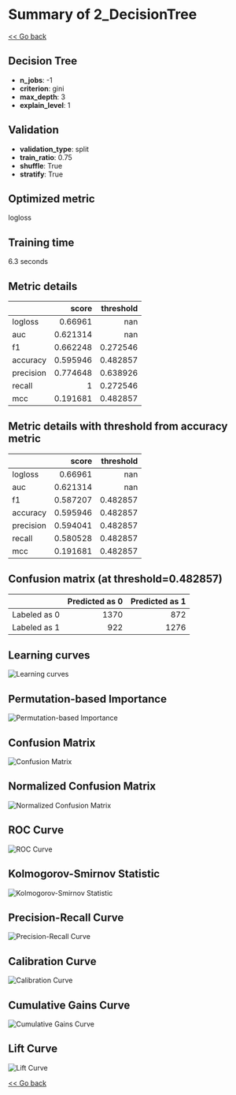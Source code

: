 # Summary of 2_DecisionTree

[<< Go back](../README.md)


## Decision Tree
- **n_jobs**: -1
- **criterion**: gini
- **max_depth**: 3
- **explain_level**: 1

## Validation
 - **validation_type**: split
 - **train_ratio**: 0.75
 - **shuffle**: True
 - **stratify**: True

## Optimized metric
logloss

## Training time

6.3 seconds

## Metric details
|           |    score |   threshold |
|:----------|---------:|------------:|
| logloss   | 0.66961  |  nan        |
| auc       | 0.621314 |  nan        |
| f1        | 0.662248 |    0.272546 |
| accuracy  | 0.595946 |    0.482857 |
| precision | 0.774648 |    0.638926 |
| recall    | 1        |    0.272546 |
| mcc       | 0.191681 |    0.482857 |


## Metric details with threshold from accuracy metric
|           |    score |   threshold |
|:----------|---------:|------------:|
| logloss   | 0.66961  |  nan        |
| auc       | 0.621314 |  nan        |
| f1        | 0.587207 |    0.482857 |
| accuracy  | 0.595946 |    0.482857 |
| precision | 0.594041 |    0.482857 |
| recall    | 0.580528 |    0.482857 |
| mcc       | 0.191681 |    0.482857 |


## Confusion matrix (at threshold=0.482857)
|              |   Predicted as 0 |   Predicted as 1 |
|:-------------|-----------------:|-----------------:|
| Labeled as 0 |             1370 |              872 |
| Labeled as 1 |              922 |             1276 |

## Learning curves
![Learning curves](learning_curves.png)

## Permutation-based Importance
![Permutation-based Importance](permutation_importance.png)
## Confusion Matrix

![Confusion Matrix](confusion_matrix.png)


## Normalized Confusion Matrix

![Normalized Confusion Matrix](confusion_matrix_normalized.png)


## ROC Curve

![ROC Curve](roc_curve.png)


## Kolmogorov-Smirnov Statistic

![Kolmogorov-Smirnov Statistic](ks_statistic.png)


## Precision-Recall Curve

![Precision-Recall Curve](precision_recall_curve.png)


## Calibration Curve

![Calibration Curve](calibration_curve_curve.png)


## Cumulative Gains Curve

![Cumulative Gains Curve](cumulative_gains_curve.png)


## Lift Curve

![Lift Curve](lift_curve.png)



[<< Go back](../README.md)

